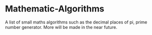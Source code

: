 # Mathematic-Algorithms
A list of small maths algorithms such as the decimal places of pi, prime number generator. More will be made in the near future.
